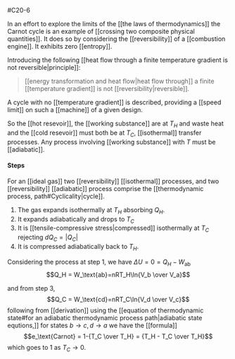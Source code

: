 #C20-6

In an effort to explore the limits of the [[the laws of thermodynamics]] the Carnot cycle is an example of [[crossing two composite physical quantities]]. It does so by considering the [[reversibility]] of a [[combustion engine]]. It exhibits zero [[entropy]].

Introducing the following [[heat flow through a finite temperature gradient is not reversible|principle]]:

> [[energy transformation and heat flow|heat flow through]] a finite [[temperature gradient]] is not [[reversibility|reversible]]. 

A cycle with no [[temperature gradient]] is described, providing a [[speed limit]] on such a [[machine]] of a given design.

So the [[hot resevoir]], the [[working substance]] are at $T_H$ and waste heat and the [[cold resevoir]] must both be at $T_C$, [[isothermal]] transfer processes. Any process involving [[working substance]] with $T$ must be [[adiabatic]].

#### Steps
For an [[ideal gas]] two [[reversibility]] [[isothermal]] processes, and two [[reversibility]] [[adiabatic]] process comprise the [[thermodynamic process, path#Cyclicality|cycle]].

1. The gas expands isothermally at $T_H$ absorbing $Q_H$.
2. It expands adiabatically and drops to $T_C$
3. It is [[tensile-compressive stress|compressed]] isothermally at $T_C$ rejecting $dQ_C = |Q_C|$
4. It is compressed adiabatically back to $T_H$.

Considering the process at step 1, we have $\Delta U = 0 = Q_H - W_\text{ab}$
$$Q_H = W_\text{ab}=nRT_H\ln{V_b \over V_a}$$

and from step 3, $$Q_C = W_\text{cd}=nRT_C\ln{V_d \over V_c}$$
following from [[derivation]] using the [[equation of thermodynamic state#for an adiabatic thermodynamic process path|adiabatic state equtions,]] for states $b\rightarrow c, d \rightarrow a$ we have the [[formula]] $$e_\text{Carnot} = 1-{T_C \over T_H} = {T_H - T_C \over T_H}$$
which goes to $1$ as $T_C \rightarrow 0$.